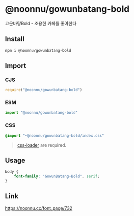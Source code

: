 # @noonnu/gowunbatang-bold
고운바탕Bold - 조용한 카페를 좋아한다

## Install
```sh
npm i @noonnu/gowunbatang-bold
```
## Import
### CJS
```js
require("@noonnu/gowunbatang-bold")
```
### ESM
```js
import "@noonnu/gowunbatang-bold"
```
### CSS 
```css
@import "~@noonnu/gowunbatang-bold/index.css"
```
> [css-loader](https://github.com/webpack-contrib/css-loader) are required.

## Usage
```css
body {
    font-family: "GowunBatang-Bold", serif;
}
```

## Link
https://noonnu.cc/font_page/732